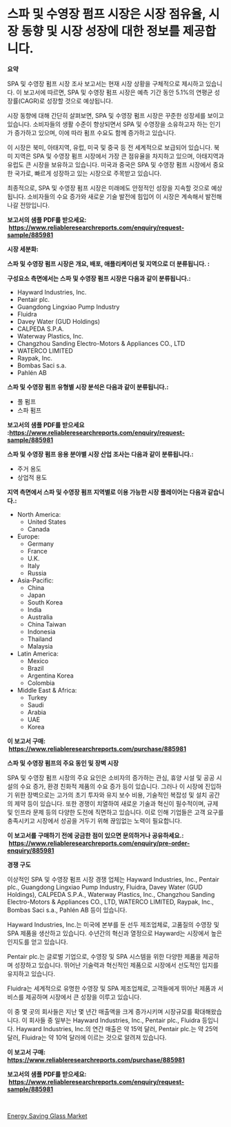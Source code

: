 <p><h1>스파 및 수영장 펌프 시장은 시장 점유율, 시장 동향 및 시장 성장에 대한 정보를 제공합니다.</h1></p><p><strong>요약</strong></p>
<p><p>SPA 및 수영장 펌프 시장 조사 보고서는 현재 시장 상황을 구체적으로 제시하고 있습니다. 이 보고서에 따르면, SPA 및 수영장 펌프 시장은 예측 기간 동안 5.1%의 연평균 성장률(CAGR)로 성장할 것으로 예상됩니다.</p><p>시장 동향에 대해 간단히 살펴보면, SPA 및 수영장 펌프 시장은 꾸준한 성장세를 보이고 있습니다. 소비자들의 생활 수준이 향상되면서 SPA 및 수영장을 소유하고자 하는 인기가 증가하고 있으며, 이에 따라 펌프 수요도 함께 증가하고 있습니다.</p><p>이 시장은 북미, 아태지역, 유럽, 미국 및 중국 등 전 세계적으로 보급되어 있습니다. 북미 지역은 SPA 및 수영장 펌프 시장에서 가장 큰 점유율을 차지하고 있으며, 아태지역과 유럽도 큰 시장을 보유하고 있습니다. 미국과 중국은 SPA 및 수영장 펌프 시장에서 중요한 국가로, 빠르게 성장하고 있는 시장으로 주목받고 있습니다.</p><p>최종적으로, SPA 및 수영장 펌프 시장은 미래에도 안정적인 성장을 지속할 것으로 예상됩니다. 소비자들의 수요 증가와 새로운 기술 발전에 힘입어 이 시장은 계속해서 발전해 나갈 전망입니다.</p></p>
<p><strong>보고서의 샘플 PDF를 받으세요: &nbsp;<a href="https://www.reliableresearchreports.com/enquiry/request-sample/885981">https://www.reliableresearchreports.com/enquiry/request-sample/885981</a></strong></p>
<p><strong>시장 세분화:</strong></p>
<p><strong> 스파 및 수영장 펌프 시장은 개요, 배포, 애플리케이션 및 지역으로 더 분류됩니다. :</strong></p>
<p><strong>구성요소 측면에서는 스파 및 수영장 펌프 시장은 다음과 같이 분류됩니다.:</strong></p>
<p><ul><li>Hayward Industries, Inc.</li><li>Pentair plc.</li><li>Guangdong Lingxiao Pump Industry</li><li>Fluidra</li><li>Davey Water (GUD Holdings)</li><li>CALPEDA S.P.A.</li><li>Waterway Plastics, Inc.</li><li>Changzhou Sanding Electro-Motors & Appliances CO., LTD</li><li>WATERCO LIMITED</li><li>Raypak, Inc.</li><li>Bombas Saci s.a.</li><li>Pahlén AB</li></ul></p>
<p><strong> 스파 및 수영장 펌프 유형별 시장 분석은 다음과 같이 분류됩니다.:</strong></p>
<p><ul><li>풀 펌프</li><li>스파 펌프</li></ul></p>
<p><strong>보고서의 샘플 PDF를 받으세요 :<a href="https://www.reliableresearchreports.com/enquiry/request-sample/885981">https://www.reliableresearchreports.com/enquiry/request-sample/885981</a></strong></p>
<p><strong> 스파 및 수영장 펌프 응용 분야별 시장 산업 조사는 다음과 같이 분류됩니다.:</strong></p>
<p><ul><li>주거 용도</li><li>상업적 용도</li></ul></p>
<p><strong>지역 측면에서 스파 및 수영장 펌프 지역별로 이용 가능한 시장 플레이어는 다음과 같습니다.:</strong></p>
<p><ul>
    <li>
        North America:
        <ul>
            <li>United States</li>
            <li>Canada</li>
        </ul>
    </li>
    <li>
        Europe:
        <ul>
            <li>Germany</li>
            <li>France</li>
            <li>U.K.</li>
            <li>Italy</li>
            <li>Russia</li>
        </ul>
    </li>
    <li>
        Asia-Pacific:
        <ul>
            <li>China</li>
            <li>Japan</li>
            <li>South Korea</li>
            <li>India</li>
            <li>Australia</li>
            <li>China Taiwan</li>
            <li>Indonesia</li>
            <li>Thailand</li>
            <li>Malaysia</li>
        </ul>
    </li>
    <li>
        Latin America:
        <ul>
            <li>Mexico</li>
            <li>Brazil</li>
            <li>Argentina Korea</li>
            <li>Colombia</li>
        </ul>
    </li>
    <li>
        Middle East & Africa:
        <ul>
            <li>Turkey</li>
            <li>Saudi</li>
            <li>Arabia</li>
            <li>UAE</li>
            <li>Korea</li>
        </ul>
    </li>
    </ul></p>
<p><strong>이 보고서 구매: &nbsp;<a href="https://www.reliableresearchreports.com/purchase/885981">https://www.reliableresearchreports.com/purchase/885981</a></strong></p>
<p><strong>스파 및 수영장 펌프의 주요 동인 및 장벽 시장</strong></p>
<p><p>SPA 및 수영장 펌프 시장의 주요 요인은 소비자의 증가하는 관심, 휴양 시설 및 공공 시설의 수요 증가, 환경 친화적 제품의 수요 증가 등이 있습니다. 그러나 이 시장에 진입하기 위한 장벽으로는 고가의 초기 투자와 유지 보수 비용, 기술적인 복잡성 및 설치 공간의 제약 등이 있습니다. 또한 경쟁이 치열하여 새로운 기술과 혁신이 필수적이며, 규제 및 인프라 문제 등의 다양한 도전에 직면하고 있습니다. 이로 인해 기업들은 고객 요구를 충족시키고 시장에서 성공을 거두기 위해 끊임없는 노력이 필요합니다.</p></p>
<p><strong>이 보고서를 구매하기 전에 궁금한 점이 있으면 문의하거나 공유하세요.: &nbsp;<a href="https://www.reliableresearchreports.com/enquiry/pre-order-enquiry/885981">https://www.reliableresearchreports.com/enquiry/pre-order-enquiry/885981</a></strong></p>
<p><strong>경쟁 구도</strong></p>
<p><p>이상적인 SPA 및 수영장 펌프 시장 경쟁 업체는 Hayward Industries, Inc., Pentair plc., Guangdong Lingxiao Pump Industry, Fluidra, Davey Water (GUD Holdings), CALPEDA S.P.A., Waterway Plastics, Inc., Changzhou Sanding Electro-Motors & Appliances CO., LTD, WATERCO LIMITED, Raypak, Inc., Bombas Saci s.a., Pahlén AB 등이 있습니다. </p><p>Hayward Industries, Inc.는 미국에 본부를 둔 선두 제조업체로, 고품질의 수영장 및 SPA 제품을 생산하고 있습니다. 수년간의 혁신과 열정으로 Hayward는 시장에서 높은 인지도를 얻고 있습니다.</p><p>Pentair plc.는 글로벌 기업으로, 수영장 및 SPA 시스템을 위한 다양한 제품을 제공하며 성장하고 있습니다. 뛰어난 기술력과 혁신적인 제품으로 시장에서 선도적인 입지를 유지하고 있습니다.</p><p>Fluidra는 세계적으로 유명한 수영장 및 SPA 제조업체로, 고객들에게 뛰어난 제품과 서비스를 제공하며 시장에서 큰 성장을 이루고 있습니다. </p><p>이 중 몇 곳의 회사들은 지난 몇 년간 매출액을 크게 증가시키며 시장규모를 확대해왔습니다. 이 회사들 중 일부는 Hayward Industries, Inc., Pentair plc., Fluidra 등입니다. Hayward Industries, Inc.의 연간 매출은 약 15억 달러, Pentair plc.는 약 25억 달러, Fluidra는 약 10억 달러에 이르는 것으로 알려져 있습니다.</p></p>
<p><strong>이 보고서 구매: &nbsp; <a href="https://www.reliableresearchreports.com/purchase/885981">https://www.reliableresearchreports.com/purchase/885981</a></strong></p>
<p><strong>보고서의 샘플 PDF를 받으세요: &nbsp;<a href="https://www.reliableresearchreports.com/enquiry/request-sample/885981">https://www.reliableresearchreports.com/enquiry/request-sample/885981</a></strong><strong></strong></p>
<p>&nbsp;</p>
<p><p><a href="https://invited-way-688.notion.site/Energy-Saving-Glass-Market-Size-2024-2031-Global-Industrial-Analysis-Key-Geographical-Regions-Ma-6c6ac70f9ee94a659ec27ef92ffeab91">Energy Saving Glass Market</a></p></p>